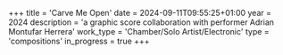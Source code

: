 +++
title = 'Carve Me Open'
date = 2024-09-11T09:55:25+01:00
year = 2024
description = 'a graphic score collaboration with performer Adrian Montufar Herrera'
work_type = 'Chamber/Solo Artist/Electronic'
type = 'compositions'
in_progress = true
+++
